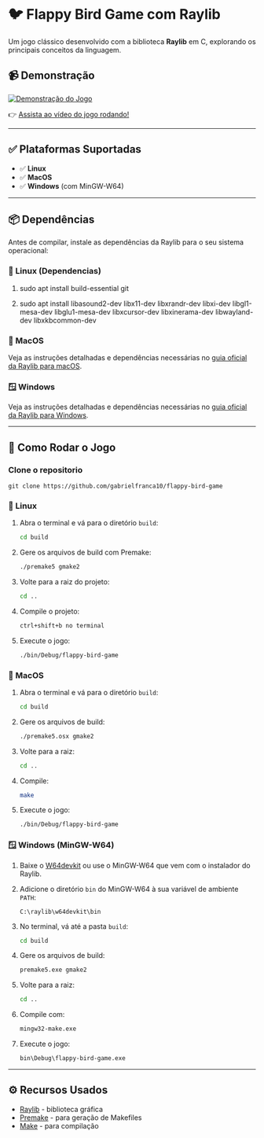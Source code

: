 # 🐦 Flappy Bird Game com Raylib

Um jogo clássico desenvolvido com a biblioteca **Raylib** em C, explorando os principais conceitos da linguagem.

## 📹 Demonstração

[![Demonstração do Jogo](http://img.youtube.com/vi/<COLOQUE_AQUI_O_ID_DO_VIDEO>/0.jpg)](https://www.youtube.com/watch?v=<COLOQUE_AQUI_O_ID_DO_VIDEO>)

👉 [Assista ao vídeo do jogo rodando!](https://www.youtube.com/watch?v=<COLOQUE_AQUI_O_ID_DO_VIDEO>)

---

## ✅ Plataformas Suportadas

- ✅ **Linux**
- ✅ **MacOS**
- ✅ **Windows** (com MinGW-W64)

---

## 📦 Dependências

Antes de compilar, instale as dependências da Raylib para o seu sistema operacional:

### 🐧 Linux (Dependencias)

1. sudo apt install build-essential git

2. sudo apt install libasound2-dev libx11-dev libxrandr-dev libxi-dev libgl1-mesa-dev libglu1-mesa-dev libxcursor-dev libxinerama-dev libwayland-dev libxkbcommon-dev

### 🍏 MacOS

Veja as instruções detalhadas e dependências necessárias no [guia oficial da Raylib para macOS](https://github.com/raysan5/raylib/wiki/Working-on-macOS).

### 🪟 Windows

Veja as instruções detalhadas e dependências necessárias no [guia oficial da Raylib para Windows](https://github.com/raysan5/raylib/wiki/Working-on-Windows).

---

## 🚀 Como Rodar o Jogo

### Clone o repositorio

    
    git clone https://github.com/gabrielfranca10/flappy-bird-game
    

### 🐧 Linux

1.  Abra o terminal e vá para o diretório `build`:

    ```bash
    cd build
    ```

2.  Gere os arquivos de build com Premake:

    ```bash
    ./premake5 gmake2
    ```

3.  Volte para a raiz do projeto:

    ```bash
    cd ..
    ```

4.  Compile o projeto:

    ```bash
    ctrl+shift+b no terminal
    ```

5.  Execute o jogo:

    ```bash
    ./bin/Debug/flappy-bird-game
    ```

### 🍏 MacOS

1.  Abra o terminal e vá para o diretório `build`:

    ```bash
    cd build
    ```

2.  Gere os arquivos de build:

    ```bash
    ./premake5.osx gmake2
    ```

3.  Volte para a raiz:

    ```bash
    cd ..
    ```

4.  Compile:

    ```bash
    make
    ```

5.  Execute o jogo:

    ```bash
    ./bin/Debug/flappy-bird-game
    ```

### 🪟 Windows (MinGW-W64)

1.  Baixe o [W64devkit](https://github.com/skeeto/w64devkit) ou use o MinGW-W64 que vem com o instalador do Raylib.

2.  Adicione o diretório `bin` do MinGW-W64 à sua variável de ambiente `PATH`:

    ```
    C:\raylib\w64devkit\bin
    ```

3.  No terminal, vá até a pasta `build`:

    ```bash
    cd build
    ```

4.  Gere os arquivos de build:

    ```bash
    premake5.exe gmake2
    ```

5.  Volte para a raiz:

    ```bash
    cd ..
    ```

6.  Compile com:

    ```bash
    mingw32-make.exe
    ```

7.  Execute o jogo:

    ```bash
    bin\Debug\flappy-bird-game.exe
    ```

---

## ⚙️ Recursos Usados

- [Raylib](https://www.raylib.com/) - biblioteca gráfica
- [Premake](https://premake.github.io/) - para geração de Makefiles
- [Make](https://www.gnu.org/software/make/) - para compilação
